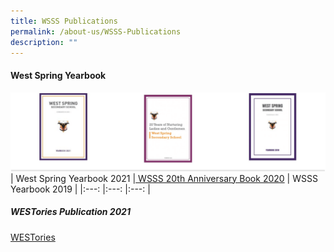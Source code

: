 ```yaml
---
title: WSSS Publications
permalink: /about-us/WSSS-Publications
description: ""
---
```

#### **West Spring Yearbook**

![](/images/About%20us/WSSS%20Publications/photo_6244632829635965433_w.png)
| West Spring Yearbook 2021 	|[ WSSS 20th Anniversary Book 2020](/files/About%20Us/WSSS%20Publications/West-Spring-Secondary-20th-Anniversary-Book-2020.pdf) 	| WSSS Yearbook 2019 	|
|:---:	|:---:	|:---:	|

##### **WESTories Publication 2021**
[WESTories](https://drive.google.com/file/d/1y3D21ifz11XUJLz_P9XpZ7rzvh4difXb/view)
